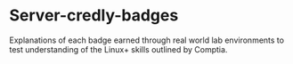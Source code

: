 # Server-credly-badges
Explanations of each badge earned through real world lab environments to test understanding of the Linux+ skills outlined by Comptia.
